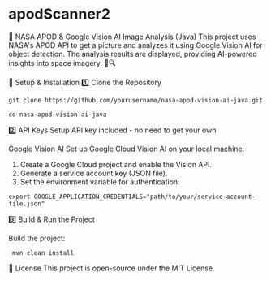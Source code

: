 # apodScanner2

🚀 NASA APOD & Google Vision AI Image Analysis (Java)
This project uses NASA's APOD API to get a picture and analyzes it using Google Vision AI for object detection. The analysis results are displayed, providing AI-powered insights into space imagery. 🌌🔍

🔧 Setup & Installation
1️⃣ Clone the Repository

    git clone https://github.com/yourusername/nasa-apod-vision-ai-java.git
  
    cd nasa-apod-vision-ai-java

2️⃣ API Keys Setup
API key included - no need to get your own

Google Vision AI
Set up Google Cloud Vision AI on your local machine:
  1) Create a Google Cloud project and enable the Vision API.
  2) Generate a service account key (JSON file).
  3) Set the environment variable for authentication:

    export GOOGLE_APPLICATION_CREDENTIALS="path/to/your/service-account-file.json"

3️⃣ Build & Run the Project

Build the project:
  
     mvn clean install
  
📜 License
This project is open-source under the MIT License.

